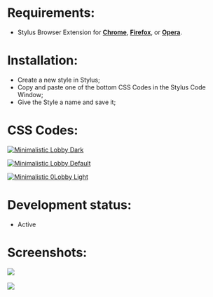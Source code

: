 # Requirements:
 - Stylus Browser Extension for [**Chrome**](https://chrome.google.com/webstore/detail/stylus/clngdbkpkpeebahjckkjfobafhncgmne), [**Firefox**](https://addons.mozilla.org/en-US/firefox/addon/styl-us/), or [**Opera**](https://addons.opera.com/en/extensions/details/stylus/).

# Installation:
 - Create a new style in Stylus;
 - Copy and paste one of the bottom CSS Codes in the Stylus Code Window;
 - Give the Style a name and save it;

# CSS Codes:
[![Minimalistic Lobby Dark](https://img.shields.io/badge/Minimalistic%20Lobby-Dark-2B2721.svg?style=popout&logoColor=007ACC&labelColor=B58863&logo=visual-studio-code)](https://raw.githubusercontent.com/MadameSolette/Stylus/master/lichess.org/minimalistic-lobby-dark.css)

[![Minimalistic Lobby Default](https://img.shields.io/badge/Minimalistic%20Lobby-Default-F0D9B5.svg?style=popout&logoColor=007ACC&labelColor=B58863&logo=visual-studio-code)](https://raw.githubusercontent.com/MadameSolette/Stylus/master/lichess.org/minimalistic-lobby-default.css)

[![Minimalistic 0Lobby Light](https://img.shields.io/badge/Minimalistic%20Lobby-Light-C0BCB6.svg?style=popout&logoColor=007ACC&labelColor=B58863&logo=visual-studio-code)](https://raw.githubusercontent.com/MadameSolette/Stylus/master/lichess.org/minimalistic-lobby-light.css)

# Development status:
 - Active

# Screenshots:
<image src="https://raw.githubusercontent.com/MadameSolette/Stylus/master/lichess.org/images/minimalistic-lobby-dark.png"><br><br>
<image src="https://raw.githubusercontent.com/MadameSolette/Stylus/master/lichess.org/images/minimalistic-lobby-light.png">

